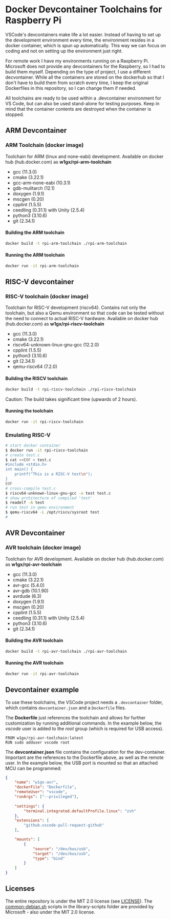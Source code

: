 # Docker Devcontainer Toolchains for Raspberry Pi

VSCode's devcontainers make life a lot easier. Instead of having to set up the development environment every time, the environment resides in a docker container, which is spun up automatically. This way we can focus on coding and not on setting up the environment just right.

For remote work I have my environments running on a Raspberry Pi. Microsoft does not provide any devcontainers for the Raspberry, so I had to build them myself. Depending on the type of project, I use a different decvontainer. While all the containers are stored on the dockerhub so that I don't have to build them from scratch every time, I keep the original Dockerfiles in this repository, so I can change them if needed.

All toolchains are ready to be used within a .devcontainer environment for VS Code, but can also be used stand-alone for testing purposes. Keep in mind that the container contents are destroyed when the container is stopped.

## ARM Devcontainer

### ARM Toolchain (docker image)

Toolchain for ARM (linux and none-eabi) development. Available on docker hub (hub.docker.com) as **w1gx/rpi-arm-toolchain**

- gcc (11.3.0)
- cmake (3.22.1)
- gcc-arm-none-eabi (10.3.1)
- gdb-mulitarch (12.1)
- doxygen (1.9.1)
- mscgen (0.20)
- cpplint (1.5.5)
- ceedling (0.31.1) with Unity (2.5.4)
- python3 (3.10.6)
- git (2.34.1)

#### Building the ARM toolchain

```bash
docker build -t rpi-arm-toolchain ./rpi-arm-toolchain
```

#### Running the ARM toolchain

```bash
docker run -it rpi-arm-toolchain
```

## RISC-V devcontainer

### RISC-V toolchain (docker image)

Toolchain for RISC-V development (riscv64). Contains not only the toolchain, but also a Qemu environment so that code can be tested without the need to connect to actual RISC-V hardware.  Available on docker hub (hub.docker.com) as **w1gx/rpi-riscv-toolchain**

- gcc (11.3.0)
- cmake (3.22.1)
- riscv64-unknown-linux-gnu-gcc (12.2.0)
- cpplint (1.5.5)
- python3 (3.10.6)
- git (2.34.1)
- qemu-riscv64 (7.2.0)

#### Building the RISCV toolchain

```bash
docker build -t rpi-riscv-toolchain ./rpi-riscv-toolchain
```

Caution: The build takes significant time (upwards of 2 hours).

#### Running the toolchain

```bash
docker run -it rpi-riscv-toolchain
```

### Emulating RISC-V

```bash
# start docker container
$ docker run -it rpi-riscv-toolchain
# create test.c
$ cat <<EOF > test.c
#include <stdio.h>
int main() {
    printf("This is a RISC-V test\n");
}
EOF
# cross-compile test.c
$ riscv64-unknown-linux-gnu-gcc -o test test.c
# show architecture of compiled 'test'
$ readelf -A test
# run test in qemu environment
$ qemu-riscv64 -L /opt/riscv/sysroot test 
# 
```

## AVR Devcontainer

### AVR toolchain (docker image)

Toolchain for AVR development. Available on docker hub (hub.docker.com) as **w1gx/rpi-avr-toolchain**

- gcc (11.3.0)
- cmake (3.22.1)
- avr-gcc (5.4.0)
- avr-gdb (10.1.90)
- avrdude (6.3)
- doxygen (1.9.1)
- mscgen (0.20)
- cpplint (1.5.5)
- ceedling (0.31.1) with Unity (2.5.4)
- python3 (3.10.6)
- git (2.34.1)

#### Building the AVR toolchain

```bash
docker build -t rpi-avr-toolchain ./rpi-avr-toolchain
```

#### Running the AVR toolchain

```bash
docker run -it rpi-avr-toolchain
```

## Devcontainer example

To use these toolchains, the VSCode project needs a `.devcontainer` folder, which contains `devcontainer.json` and a `Dockerfile` files.

The **Dockerfile** just references the toolchain and allows for further customization by running additional commands. In the example below, the *vscode* user is added to the *root* group (which is required for USB access).

```docker
FROM w1gx/rpi-avr-toolchain:latest
RUN sudo adduser vscode root
```

The **devcontainer.json** file contains the configuration for the dev-container. Important are the references to the Dockerfile above, as well as the remote user. In the example below, the USB port is mounted so that an attached MCU can be programmed:

```json
{
    "name": "w1gx-avr",
    "dockerFile": "Dockerfile",
    "remoteUser": "vscode",
    "runArgs": ["--privileged"],
    
    "settings": {
        "terminal.integrated.defaultProfile.linux": "zsh"
    },
    "extensions": [
        "github.vscode-pull-request-github"
    ],

    "mounts": [
        {
            "source": "/dev/bus/usb",
            "target": "/dev/bus/usb",
            "type": "bind"
        }
    ]
}
```


## Licenses

The entire repository is under the MIT 2.0 license (see [LICENSE](./LICENSE)). The [common-debian.sh](./rpi-arm-toolchain/library-scripts/common-debian.sh) scripts  in the library-scripts folder are provided by Microsoft - also under the MIT 2.0 license.
